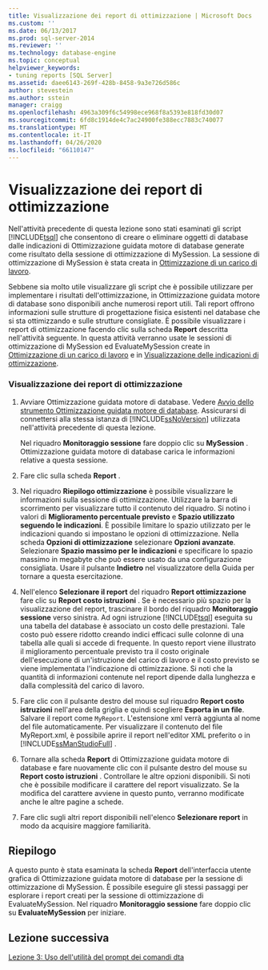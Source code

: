 ```yaml
---
title: Visualizzazione dei report di ottimizzazione | Microsoft Docs
ms.custom: ''
ms.date: 06/13/2017
ms.prod: sql-server-2014
ms.reviewer: ''
ms.technology: database-engine
ms.topic: conceptual
helpviewer_keywords:
- tuning reports [SQL Server]
ms.assetid: daee6143-269f-428b-8458-9a3e726d586c
author: stevestein
ms.author: sstein
manager: craigg
ms.openlocfilehash: 4963a309f6c54998ece968f8a5393e818fd30d07
ms.sourcegitcommit: 6fd8c1914de4c7ac24900fe388ecc7883c740077
ms.translationtype: MT
ms.contentlocale: it-IT
ms.lasthandoff: 04/26/2020
ms.locfileid: "66110147"
---
```

# <a name="viewing-tuning-reports"></a>Visualizzazione dei report di ottimizzazione
  Nell'attività precedente di questa lezione sono stati esaminati gli script [!INCLUDE[tsql](../../includes/tsql-md.md)] che consentono di creare o eliminare oggetti di database dalle indicazioni di Ottimizzazione guidata motore di database generate come risultato della sessione di ottimizzazione di MySession. La sessione di ottimizzazione di MySession è stata creata in [Ottimizzazione di un carico di lavoro](lesson-1-1-tuning-a-workload.md).  
  
 Sebbene sia molto utile visualizzare gli script che è possibile utilizzare per implementare i risultati dell'ottimizzazione, in Ottimizzazione guidata motore di database sono disponibili anche numerosi report utili. Tali report offrono informazioni sulle strutture di progettazione fisica esistenti nel database che si sta ottimizzando e sulle strutture consigliate. È possibile visualizzare i report di ottimizzazione facendo clic sulla scheda **Report** descritta nell'attività seguente. In questa attività verranno usate le sessioni di ottimizzazione di MySession ed EvaluateMySession create in [Ottimizzazione di un carico di lavoro](lesson-1-1-tuning-a-workload.md) e in [Visualizzazione delle indicazioni di ottimizzazione](lesson-1-2-viewing-tuning-recommendations.md).  
  
### <a name="view-tuning-reports"></a>Visualizzazione dei report di ottimizzazione  
  
1.  Avviare Ottimizzazione guidata motore di database. Vedere [Avvio dello strumento Ottimizzazione guidata motore di database](../../relational-databases/performance/database-engine-tuning-advisor.md). Assicurarsi di connettersi alla stessa istanza di [!INCLUDE[ssNoVersion](../../includes/ssnoversion-md.md)] utilizzata nell'attività precedente di questa lezione.  
  
     Nel riquadro **Monitoraggio sessione** fare doppio clic su **MySession** . Ottimizzazione guidata motore di database carica le informazioni relative a questa sessione.  
  
2.  Fare clic sulla scheda **Report** .  
  
3.  Nel riquadro **Riepilogo ottimizzazione** è possibile visualizzare le informazioni sulla sessione di ottimizzazione. Utilizzare la barra di scorrimento per visualizzare tutto il contenuto del riquadro. Si notino i valori di **Miglioramento percentuale previsto** e **Spazio utilizzato seguendo le indicazioni**. È possibile limitare lo spazio utilizzato per le indicazioni quando si impostano le opzioni di ottimizzazione. Nella scheda **Opzioni di ottimizzazione** selezionare **Opzioni avanzate**. Selezionare **Spazio massimo per le indicazioni** e specificare lo spazio massimo in megabyte che può essere usato da una configurazione consigliata. Usare il pulsante **Indietro** nel visualizzatore della Guida per tornare a questa esercitazione.  
  
4.  Nell'elenco **Selezionare il report** del riquadro **Report ottimizzazione** fare clic su **Report costo istruzioni** . Se è necessario più spazio per la visualizzazione del report, trascinare il bordo del riquadro **Monitoraggio sessione** verso sinistra. Ad ogni istruzione [!INCLUDE[tsql](../../includes/tsql-md.md)] eseguita su una tabella del database è associato un costo delle prestazioni. Tale costo può essere ridotto creando indici efficaci sulle colonne di una tabella alle quali si accede di frequente. In questo report viene illustrato il miglioramento percentuale previsto tra il costo originale dell'esecuzione di un'istruzione del carico di lavoro e il costo previsto se viene implementata l'indicazione di ottimizzazione. Si noti che la quantità di informazioni contenute nel report dipende dalla lunghezza e dalla complessità del carico di lavoro.  
  
5.  Fare clic con il pulsante destro del mouse sul riquadro **Report costo istruzioni** nell'area della griglia e quindi scegliere **Esporta in un file**. Salvare il report come `MyReport`. L'estensione xml verrà aggiunta al nome del file automaticamente. Per visualizzare il contenuto del file MyReport.xml, è possibile aprire il report nell'editor XML preferito o in [!INCLUDE[ssManStudioFull](../../includes/ssmanstudiofull-md.md)] .  
  
6.  Tornare alla scheda **Report** di Ottimizzazione guidata motore di database e fare nuovamente clic con il pulsante destro del mouse su **Report costo istruzioni** . Controllare le altre opzioni disponibili. Si noti che è possibile modificare il carattere del report visualizzato. Se la modifica del carattere avviene in questo punto, verranno modificate anche le altre pagine a schede.  
  
7.  Fare clic sugli altri report disponibili nell'elenco **Selezionare report** in modo da acquisire maggiore familiarità.  
  
## <a name="summary"></a>Riepilogo  
 A questo punto è stata esaminata la scheda **Report** dell'interfaccia utente grafica di Ottimizzazione guidata motore di database per la sessione di ottimizzazione di MySession. È possibile eseguire gli stessi passaggi per esplorare i report creati per la sessione di ottimizzazione di EvaluateMySession. Nel riquadro **Monitoraggio sessione** fare doppio clic su **EvaluateMySession** per iniziare.  
  
## <a name="next-lesson"></a>Lezione successiva  
 [Lezione 3: Uso dell'utilità del prompt dei comandi dta](lesson-3-using-the-dta-command-prompt-utility.md)  
  
  
